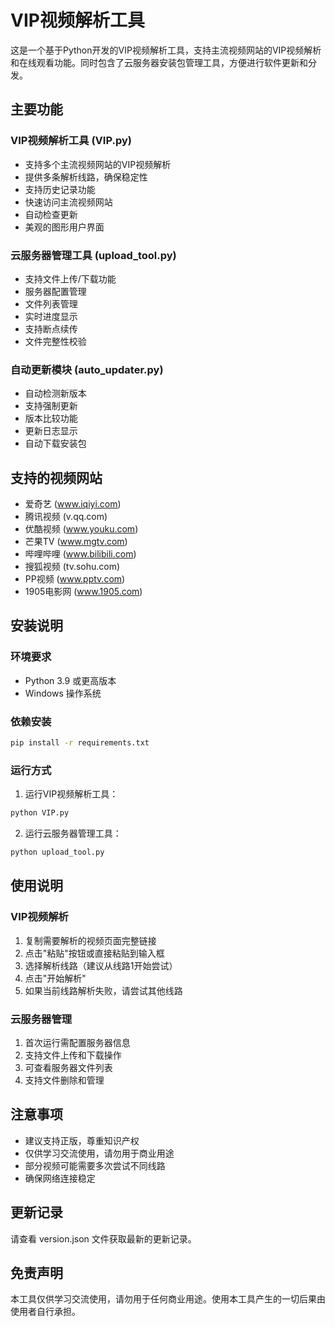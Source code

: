 # VIP视频解析工具

这是一个基于Python开发的VIP视频解析工具，支持主流视频网站的VIP视频解析和在线观看功能。同时包含了云服务器安装包管理工具，方便进行软件更新和分发。

## 主要功能

### VIP视频解析工具 (VIP.py)
- 支持多个主流视频网站的VIP视频解析
- 提供多条解析线路，确保稳定性
- 支持历史记录功能
- 快速访问主流视频网站
- 自动检查更新
- 美观的图形用户界面

### 云服务器管理工具 (upload_tool.py)
- 支持文件上传/下载功能
- 服务器配置管理
- 文件列表管理
- 实时进度显示
- 支持断点续传
- 文件完整性校验

### 自动更新模块 (auto_updater.py)
- 自动检测新版本
- 支持强制更新
- 版本比较功能
- 更新日志显示
- 自动下载安装包

## 支持的视频网站
- 爱奇艺 (www.iqiyi.com)
- 腾讯视频 (v.qq.com)
- 优酷视频 (www.youku.com)
- 芒果TV (www.mgtv.com)
- 哔哩哔哩 (www.bilibili.com)
- 搜狐视频 (tv.sohu.com)
- PP视频 (www.pptv.com)
- 1905电影网 (www.1905.com)

## 安装说明

### 环境要求
- Python 3.9 或更高版本
- Windows 操作系统

### 依赖安装
```bash
pip install -r requirements.txt
```

### 运行方式
1. 运行VIP视频解析工具：
```bash
python VIP.py
```

2. 运行云服务器管理工具：
```bash
python upload_tool.py
```

## 使用说明

### VIP视频解析
1. 复制需要解析的视频页面完整链接
2. 点击"粘贴"按钮或直接粘贴到输入框
3. 选择解析线路（建议从线路1开始尝试）
4. 点击"开始解析"
5. 如果当前线路解析失败，请尝试其他线路

### 云服务器管理
1. 首次运行需配置服务器信息
2. 支持文件上传和下载操作
3. 可查看服务器文件列表
4. 支持文件删除和管理

## 注意事项
- 建议支持正版，尊重知识产权
- 仅供学习交流使用，请勿用于商业用途
- 部分视频可能需要多次尝试不同线路
- 确保网络连接稳定

## 更新记录
请查看 version.json 文件获取最新的更新记录。

## 免责声明
本工具仅供学习交流使用，请勿用于任何商业用途。使用本工具产生的一切后果由使用者自行承担。 